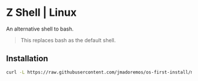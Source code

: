 # Z Shell | Linux

An alternative shell to bash.

> This replaces bash as the default shell.

## Installation

```bash
curl -L https://raw.githubusercontent.com/jmadoremos/os-first-install/master/linux/shared/zsh/install.sh | bash
```
